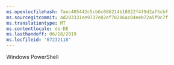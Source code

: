 ```yaml
---
ms.openlocfilehash: 7aec405442c5cb6c886214b18022f4f9d2af5cbf
ms.sourcegitcommit: ad203331ee9737e82ef70206ac04eeb72a5f9c7f
ms.translationtype: MT
ms.contentlocale: de-DE
ms.lasthandoff: 06/18/2019
ms.locfileid: "67232118"
---
```

Windows PowerShell